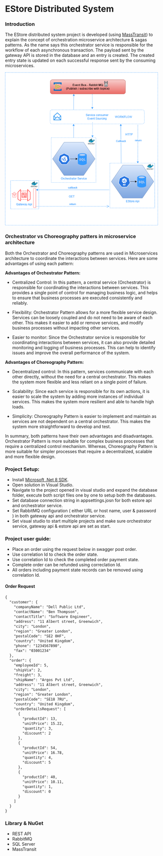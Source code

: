 # EStore Distributed System

### Introduction

The EStore distributed system project is developed (using [MassTransit](https://masstransit.io/)) to explain the concept of orchestration microservice architecture & sagas patterns. As the name says this orchestrator service is responsible for the workflow of each asynchronous transaction. The payload sent by the gateway API is stored in the database and an entry is created. The created entry state is updated on each successful response sent by the consuming microservices.

![](https://github.com/qasimshk/EStore/blob/main/Database/EStore%20Design.drawio.png)

### Orchestrator vs Choreography patters in microservice architecture 
Both the Orchestrator and Choreography patterns are used in Microservices architecture to coordinate the interactions between services. Here are some advantages of using each pattern:

**Advantages of Orchestrator Pattern:**

- Centralized Control: In this pattern, a central service (Orchestrator) is responsible for coordinating the interactions between services. This provides a single point of control for managing business logic, and helps to ensure that business processes are executed consistently and reliably.

- Flexibility: Orchestrator Pattern allows for a more flexible service design. Services can be loosely coupled and do not need to be aware of each other. This makes it easier to add or remove services, and modify business processes without impacting other services.

- Easier to monitor: Since the Orchestrator service is responsible for coordinating interactions between services, it can also provide detailed monitoring and logging of business processes. This can help to identify issues and improve the overall performance of the system.

**Advantages of Choreography Pattern:**

- Decentralized control: In this pattern, services communicate with each other directly, without the need for a central orchestrator. This makes the system more flexible and less reliant on a single point of failure.

- Scalability: Since each service is responsible for its own actions, it is easier to scale the system by adding more instances of individual services. This makes the system more resilient and able to handle high loads.

- Simplicity: Choreography Pattern is easier to implement and maintain as services are not dependent on a central orchestrator. This makes the system more straightforward to develop and test.

In summary, both patterns have their own advantages and disadvantages. Orchestrator Pattern is more suitable for complex business processes that require a centralized control mechanism. Whereas, Choreography Pattern is more suitable for simpler processes that require a decentralized, scalable and more flexible design.

### Project Setup:
- Install [Microsoft .Net 8 SDK](https://dotnet.microsoft.com/en-us/download/dotnet/8.0).
- Open solution in Visual Studio.
- Navigate to the project opened in visual studio and expand the database folder, execute both script files one by one to setup both the databases.
- Set database connection string in appsettings.josn for both estore api and orchestrator service.
- Set RabbitMQ configuration ( either URL or host name, user & password ) in both gateway api and orchestrator service.
- Set visual studio to start multiple projects and make sure orchestrator service, gateway api & estore api are set as start.

### Project user guide:
- Place an order using the request below in swagger post order.
- Use correlation Id to check the order state.
- Use correlation Id to check the completed order payment state.
- Complete order can be refunded using correclation Id.
- All orders including payment state records can be removed using correlation Id. 

#### Order Request
```http
{
  "customer": {
    "companyName": "Dell Public Ltd",
    "contactName": "Ben Thompson",
    "contactTitle": "Software Engineer",
    "address": "11 Albert street, Greenwich",
    "city": "London",
    "region": "Greater London",
    "postalCode": "SE2 0HF",
    "country": "United Kingdom",
    "phone": "1234567890",
    "fax": "03001234"
  },
  "order": {
    "employeeId": 5,
    "shipVia": 2,
    "freight": 3,
    "shipName": "Argos Pvt Ltd",
    "address": "11 Albert street, Greenwich",
    "city": "London",
    "region": "Greater London",
    "postalCode": "SE18 7RU",
    "country": "United Kingdom",
    "orderDetailsRequest": [
      {
        "productId": 13,
        "unitPrice": 15.22,
        "quantity": 3,
        "discount": 2
      },
      {
        "productId": 54,
        "unitPrice": 16.78,
        "quantity": 4,
        "discount": 5
      },
      {
        "productId": 40,
        "unitPrice": 10.11,
        "quantity": 1,
        "discount": 0
      }
    ]
  }
}
```

### Library & NuGet

- REST API
- RabbitMQ
- SQL Server
- MassTransit

